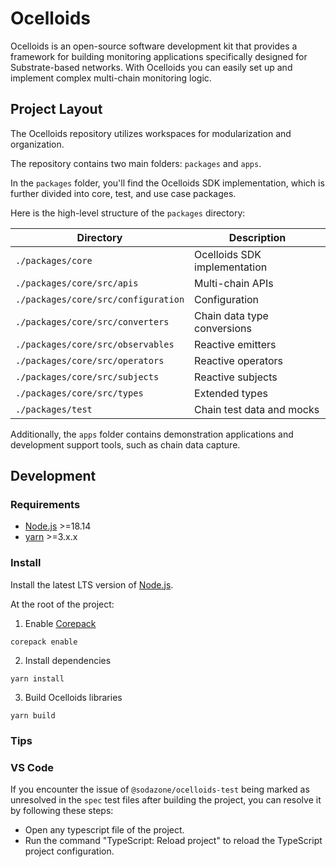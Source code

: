 # Ocelloids

Ocelloids is an open-source software development kit that provides a framework for building monitoring applications specifically designed for Substrate-based networks.
With Ocelloids you can easily set up and implement complex multi-chain monitoring logic.

## Project Layout

The Ocelloids repository utilizes workspaces for modularization and organization.

The repository contains two main folders: `packages` and `apps`.

In the `packages` folder, you'll find the Ocelloids SDK implementation, which is further divided into core, test, and use case packages.

Here is the high-level structure of the `packages` directory:

| Directory                             | Description                               |
|---------------------------------------|-------------------------------------------|
| `./packages/core`                     | Ocelloids SDK implementation              |
| `./packages/core/src/apis`            | Multi-chain APIs                          |
| `./packages/core/src/configuration`   | Configuration                             |
| `./packages/core/src/converters`      | Chain data type conversions               |
| `./packages/core/src/observables`     | Reactive emitters                         |
| `./packages/core/src/operators`       | Reactive operators                        |
| `./packages/core/src/subjects`        | Reactive subjects                         |
| `./packages/core/src/types`           | Extended types                            |
| `./packages/test`                     | Chain test data and mocks                 |

Additionally, the `apps` folder contains demonstration applications and development support tools, such as chain data capture.

## Development

### Requirements

* [Node.js](https://nodejs.org/en/) >=18.14
* [yarn](https://yarnpkg.com/getting-started/install) >=3.x.x

### Install

Install the latest LTS version of [Node.js](https://nodejs.org/en/).

At the root of the project:

1. Enable [Corepack](https://github.com/nodejs/corepack#how-to-install)

```
corepack enable
```

2. Install dependencies

```
yarn install
```

3. Build Ocelloids libraries

```
yarn build
```

### Tips

### VS Code

If you encounter the issue of `@sodazone/ocelloids-test` being marked as unresolved 
in the `spec` test files after building the project, you can resolve it by following these steps:

* Open any typescript file of the project.
* Run the command "TypeScript: Reload project" to reload the TypeScript project configuration.


